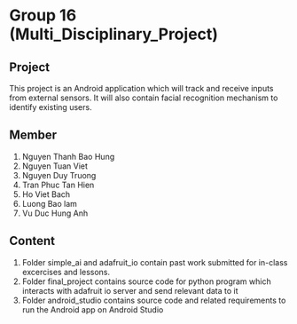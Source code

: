 # Group 16 (Multi_Disciplinary_Project)
## Project
This project is an Android application which will track and receive inputs from external sensors. It will also contain facial recognition mechanism to identify existing users.
## Member

1) Nguyen Thanh Bao Hung
2) Nguyen Tuan Viet
3) Nguyen Duy Truong
4) Tran Phuc Tan Hien
5) Ho Viet Bach
6) Luong Bao lam
7) Vu Duc Hung Anh
## Content
1. Folder simple_ai and adafruit_io contain past work submitted for in-class excercises and lessons.
2. Folder final_project contains source code for python program which interacts with adafruit io server and send relevant data to it
3. Folder android_studio contains source code and related requirements to run the Android app on Android Studio
